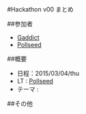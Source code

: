 #Hackathon v00 まとめ

##参加者
* [Gaddict](https://github.com/Gaddict)
* [Pollseed](https://github.com/pollseed)

##概要
* 日程：2015/03/04/thu
* LT : [Pollseed](https://github.com/pollseed)
* テーマ : 


##その他
